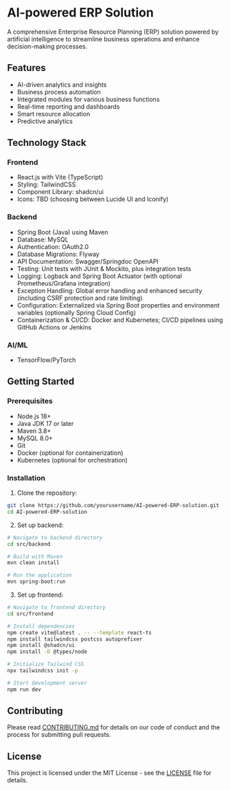 # AI-powered ERP Solution

A comprehensive Enterprise Resource Planning (ERP) solution powered by artificial intelligence to streamline business operations and enhance decision-making processes.

## Features

- AI-driven analytics and insights
- Business process automation
- Integrated modules for various business functions
- Real-time reporting and dashboards
- Smart resource allocation
- Predictive analytics

## Technology Stack

### Frontend
- React.js with Vite (TypeScript)
- Styling: TailwindCSS
- Component Library: shadcn/ui
- Icons: TBD (choosing between Lucide UI and Iconify)

### Backend
- Spring Boot (Java) using Maven
- Database: MySQL
- Authentication: OAuth2.0
- Database Migrations: Flyway
- API Documentation: Swagger/Springdoc OpenAPI
- Testing: Unit tests with JUnit & Mockito, plus integration tests
- Logging: Logback and Spring Boot Actuator (with optional Prometheus/Grafana integration)
- Exception Handling: Global error handling and enhanced security (including CSRF protection and rate limiting)
- Configuration: Externalized via Spring Boot properties and environment variables (optionally Spring Cloud Config)
- Containerization & CI/CD: Docker and Kubernetes; CI/CD pipelines using GitHub Actions or Jenkins

### AI/ML
- TensorFlow/PyTorch

## Getting Started

### Prerequisites

- Node.js 18+
- Java JDK 17 or later
- Maven 3.8+
- MySQL 8.0+
- Git
- Docker (optional for containerization)
- Kubernetes (optional for orchestration)

### Installation

1. Clone the repository:
```bash
git clone https://github.com/yourusername/AI-powered-ERP-solution.git
cd AI-powered-ERP-solution
```

2. Set up backend:
```bash
# Navigate to backend directory
cd src/backend

# Build with Maven
mvn clean install

# Run the application
mvn spring-boot:run
```

3. Set up frontend:
```bash
# Navigate to frontend directory
cd src/frontend

# Install dependencies
npm create vite@latest . -- --template react-ts
npm install tailwindcss postcss autoprefixer
npm install @shadcn/ui
npm install -D @types/node

# Initialize Tailwind CSS
npx tailwindcss init -p

# Start development server
npm run dev
```


## Contributing

Please read [CONTRIBUTING.md](CONTRIBUTING.md) for details on our code of conduct and the process for submitting pull requests.

## License

This project is licensed under the MIT License - see the [LICENSE](LICENSE) file for details.
